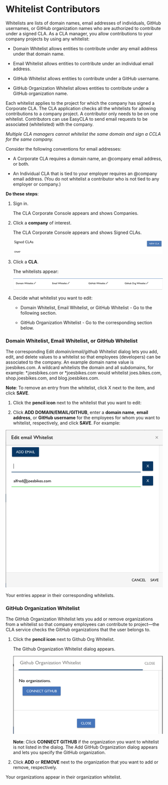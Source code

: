 # Whitelist Contributors

Whitelists are lists of domain names, email addresses of individuals, GitHub usernames, or GitHub organization names who are authorized to contribute under a signed CLA. As a CLA manager, you allow contributions to your company projects by using any whitelist:

* Domain Whitelist allows entities to contribute under any email address under that domain name.

* Email Whitelist allows entities to contribute under an individual email address.

* GitHub Whitelist allows entities to contribute under a GitHub username.

* GitHub Organization Whitelist allows entities to contribute under a GitHub organization name.

Each whitelist applies to the project for which the company has signed a Corporate CLA. The CLA application checks all the whitelists for allowing contributions to a company project. A contributor only needs to be on one whitelist. Contributors can use EasyCLA to send email requests to be associated (whitelisted) with the company.

*Multiple CLA managers cannot whitelist the same domain and sign a CCLA for the same company.*

Consider the following conventions for email addresses:

* A Corporate CLA requires a domain name, an @company email address, or both.

* An Individual CLA that is tied to your employer requires an @company email address. (You do not whitelist a contributor who is not tied to any employer or company.)

**Do these steps**:

1. Sign in.

   The CLA Corporate Console appears and shows Companies.

2. Click a **company** of interest.

   The CLA Corporate Console appears and shows Signed CLAs.

   ![Signed CLAs](imgs/CLA-Signed-CLAs.png)

3. Click a **CLA**.

   The whitelists appear:

   ![Whitelists](imgs/CLA-Whitelists.png)

4. Decide what whitelist you want to edit:

   * Domain Whitelist, Email Whitelist, or GitHub Whitelist - Go to the following section.

   * GitHub Organization Whitelist - Go to the corresponding section below.

### Domain Whitelist, Email Whitelist, or GitHub Whitelist

The corresponding Edit *domain/email/github* Whitelist dialog lets you add, edit, and delete values to a whitelist so that employees (developers) can be associated to the company. An example domain name value is joesbikes.com. A wildcard whitelists the domain and all subdomains, for example: \*.joesbikes.com or *joesbikes.com would whitelist joes.bikes.com, shop.joesbikes.com, and blog.joesbikes.com.


**Note**: To remove an entry from the whitelist, click X next to the item, and click **SAVE**.

1.   Click the **pencil icon** next to the whitelist that you want to edit:

2.   Click **ADD DOMAIN/EMAIL/GITHUB**, enter a **domain name**, **email address**, or **GitHub username** for the employees for whom you want to whitelist, respectively, and  click **SAVE**. For example:

   ![Edit email Whitelist](imgs/CLA-Edit-email-Whitelist.png)

   Your entries appear in their corresponding whitelists.

### GitHub Organization Whitelist

The GitHub Organization Whitelist lets you add or remove organizations from a whitelist so that company employees can contribute to project—the CLA service checks the GitHub organizations that the user belongs to.

1. Click the **pencil icon** next to Github Org Whitelist.

   The Github Organization Whitelist dialog appears.

   ![Github Organization Whitelist](imgs/CLA-GitHub-Organization-Whitelist-no-organizations.png)

   **Note**: Click **CONNECT GITHUB** if the organization you want to whitelist is not listed in the dialog. The Add GitHub Organization dialog appears and lets you specify the GitHub organization.

2. Click **ADD** or **REMOVE** next to the organization that you want to add or remove, respectively.

Your organizations appear in their organization whitelist.